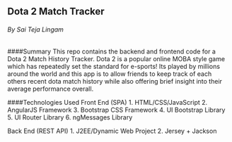 ## Dota 2 Match Tracker
###### By Sai Teja Lingam

####Summary
This repo contains the backend and frontend code for a Dota 2 Match History Tracker. Dota 2 is a popular online MOBA style game which has repeatedly set the standard for e-sports! Its played by millions around the world and this app is to allow friends to keep track of each others recent dota match history while also offering brief insight into their average performance overall.

####Technologies Used
Front End (SPA)
    1. HTML/CSS/JavaScript
    2. AngularJS Framework
    3. Bootstrap CSS Framework
    4. UI Bootstrap Library
    5. UI Router Library
    6. ngMessages Library

Back End (REST API)
    1. J2EE/Dynamic Web Project
    2. Jersey + Jackson
